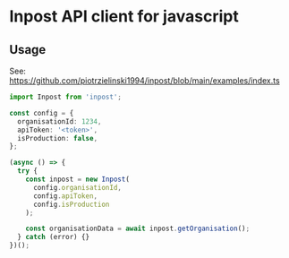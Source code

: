 # Inpost API client for javascript

## Usage

See: https://github.com/piotrzielinski1994/inpost/blob/main/examples/index.ts

```ts
import Inpost from 'inpost';

const config = {
  organisationId: 1234,
  apiToken: '<token>',
  isProduction: false,
};

(async () => {
  try {
    const inpost = new Inpost(
      config.organisationId,
      config.apiToken,
      config.isProduction
    );

    const organisationData = await inpost.getOrganisation();
  } catch (error) {}
})();
```
